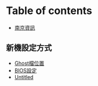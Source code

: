 # Table of contents

* [南京資訊](README.md)

## 新機設定方式

* [Ghost檔位置](xin-ding-fang-shi/ghost-wei-zhi.md)
* [BIOS設定](xin-ding-fang-shi/bios-ding.md)
* [Untitled](xin-ding-fang-shi/untitled.md)

